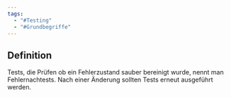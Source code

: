 ```yaml
---
tags:
  - "#Testing"
  - "#Grundbegriffe"
---
```

## Definition
Tests, die Prüfen ob ein Fehlerzustand sauber bereinigt wurde, nennt man Fehlernachtests.
Nach einer Änderung sollten Tests erneut ausgeführt werden.

